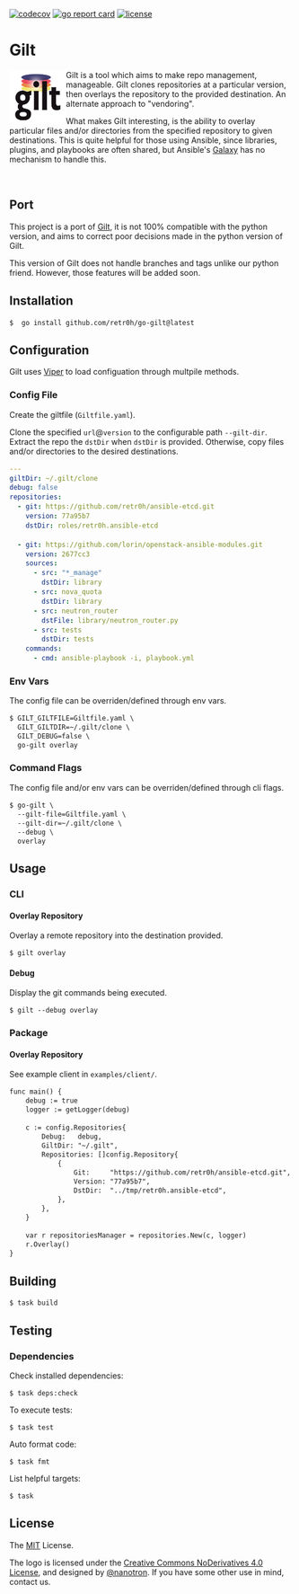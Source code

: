 [![codecov](https://img.shields.io/codecov/c/github/retr0h/go-gilt?token=clAMnFQCEQ&style=flat-square)](https://codecov.io/gh/retr0h/go-gilt)
[![go report card](https://goreportcard.com/badge/github.com/retr0h/go-gilt?style=flat-square)](https://goreportcard.com/report/github.com/retr0h/go-gilt)
[![license](https://img.shields.io/badge/license-MIT-brightgreen.svg?style=flat-square)](LICENSE)

# Gilt

<img src="asset/gilt.png" align="left" width=20% height=20%>

Gilt is a tool which aims to make repo management, manageable.  Gilt
clones repositories at a particular version, then overlays the repository to
the provided destination.  An alternate approach to "vendoring".

What makes Gilt interesting, is the ability to overlay particular files and/or
directories from the specified repository to given destinations.  This is quite
helpful for those using Ansible, since libraries, plugins, and playbooks are
often shared, but Ansible's [Galaxy][] has no mechanism to handle this.

<br clear="left"/>

## Port

This project is a port of [Gilt][], it is not 100% compatible with the python
version, and aims to correct poor decisions made in the python version of
Gilt.

This version of Gilt does not handle branches and tags unlike our python
friend.  However, those features will be added soon.

## Installation

    $  go install github.com/retr0h/go-gilt@latest

## Configuration

Gilt uses [Viper][] to load configuation through multpile methods.

### Config File

Create the giltfile (`Giltfile.yaml`).

Clone the specified `url`@`version` to the configurable path `--gilt-dir`.
Extract the repo the `dstDir` when `dstDir` is provided.  Otherwise, copy files
and/or directories to the desired destinations.

```yaml
---
giltDir: ~/.gilt/clone
debug: false
repositories:
  - git: https://github.com/retr0h/ansible-etcd.git
    version: 77a95b7
    dstDir: roles/retr0h.ansible-etcd

  - git: https://github.com/lorin/openstack-ansible-modules.git
    version: 2677cc3
    sources:
      - src: "*_manage"
        dstDir: library
      - src: nova_quota
        dstDir: library
      - src: neutron_router
        dstFile: library/neutron_router.py
      - src: tests
        dstDir: tests
    commands:
      - cmd: ansible-playbook -i, playbook.yml
```

### Env Vars

The config file can be overriden/defined through env vars.

    $ GILT_GILTFILE=Giltfile.yaml \
      GILT_GILTDIR=~/.gilt/clone \
      GILT_DEBUG=false \
      go-gilt overlay

### Command Flags

The config file and/or env vars can be overriden/defined through cli flags.

    $ go-gilt \
      --gilt-file=Giltfile.yaml \
      --gilt-dir=~/.gilt/clone \
      --debug \
      overlay

## Usage

### CLI

#### Overlay Repository

Overlay a remote repository into the destination provided.

    $ gilt overlay

#### Debug

Display the git commands being executed.

    $ gilt --debug overlay

### Package

#### Overlay Repository

See example client in `examples/client/`.

```golang
func main() {
	debug := true
	logger := getLogger(debug)

	c := config.Repositories{
		Debug:   debug,
		GiltDir: "~/.gilt",
		Repositories: []config.Repository{
			{
				Git:     "https://github.com/retr0h/ansible-etcd.git",
				Version: "77a95b7",
				DstDir:  "../tmp/retr0h.ansible-etcd",
			},
		},
	}

	var r repositoriesManager = repositories.New(c, logger)
	r.Overlay()
}
```

## Building

    $ task build

## Testing

### Dependencies

Check installed dependencies:

    $ task deps:check

To execute tests:

    $ task test

Auto format code:

    $ task fmt

List helpful targets:

    $ task

## License

The [MIT][] License.

The logo is licensed under the [Creative Commons NoDerivatives 4.0 License][],
and designed by [@nanotron][].
If you have some other use in mind, contact us.

[Galaxy]: https://docs.ansible.com/ansible/latest/reference_appendices/galaxy.html
[Gilt]: http://gilt.readthedocs.io/en/latest/
[Viper]: https://github.com/spf13/viper
[MIT]: LICENSE
[Creative Commons NoDerivatives 4.0 License]: https://creativecommons.org/licenses/by-nd/4.0/
[@nanotron]: https://github.com/nanotron
